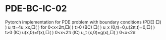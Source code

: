 # PDE-BC-IC-02
Pytorch implementation for PDE problem with boundary conditions
(PDE) □( ) u_tt=4u_xx,□( ) for 0<x<2π,□( ) t>0
(BC) □( ) u_x (0,t)=0,u(2π,t)=0,□( ) t>0
(IC) u(x,0)=f(x),□( ) 0<x<2π
(IC) u_t (x,0)=g(x),□( ) 0<x<2π
